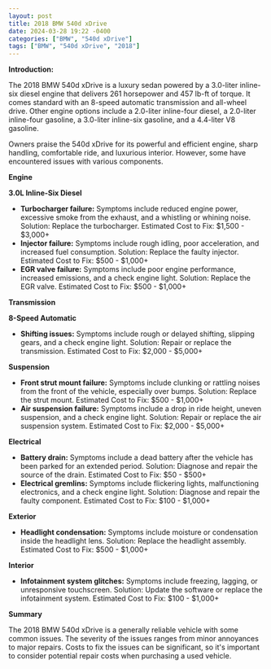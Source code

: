 ```yaml
---
layout: post
title: 2018 BMW 540d xDrive
date: 2024-03-28 19:22 -0400
categories: ["BMW", "540d xDrive"]
tags: ["BMW", "540d xDrive", "2018"]
---
```

**Introduction:**

The 2018 BMW 540d xDrive is a luxury sedan powered by a 3.0-liter inline-six diesel engine that delivers 261 horsepower and 457 lb-ft of torque. It comes standard with an 8-speed automatic transmission and all-wheel drive. Other engine options include a 2.0-liter inline-four diesel, a 2.0-liter inline-four gasoline, a 3.0-liter inline-six gasoline, and a 4.4-liter V8 gasoline.

Owners praise the 540d xDrive for its powerful and efficient engine, sharp handling, comfortable ride, and luxurious interior. However, some have encountered issues with various components.

**Engine**

**3.0L Inline-Six Diesel**

* **Turbocharger failure:** Symptoms include reduced engine power, excessive smoke from the exhaust, and a whistling or whining noise. Solution: Replace the turbocharger. Estimated Cost to Fix: $1,500 - $3,000+
* **Injector failure:** Symptoms include rough idling, poor acceleration, and increased fuel consumption. Solution: Replace the faulty injector. Estimated Cost to Fix: $500 - $1,000+
* **EGR valve failure:** Symptoms include poor engine performance, increased emissions, and a check engine light. Solution: Replace the EGR valve. Estimated Cost to Fix: $500 - $1,000+

**Transmission**

**8-Speed Automatic**

* **Shifting issues:** Symptoms include rough or delayed shifting, slipping gears, and a check engine light. Solution: Repair or replace the transmission. Estimated Cost to Fix: $2,000 - $5,000+

**Suspension**

* **Front strut mount failure:** Symptoms include clunking or rattling noises from the front of the vehicle, especially over bumps. Solution: Replace the strut mount. Estimated Cost to Fix: $500 - $1,000+
* **Air suspension failure:** Symptoms include a drop in ride height, uneven suspension, and a check engine light. Solution: Repair or replace the air suspension system. Estimated Cost to Fix: $2,000 - $5,000+

**Electrical**

* **Battery drain:** Symptoms include a dead battery after the vehicle has been parked for an extended period. Solution: Diagnose and repair the source of the drain. Estimated Cost to Fix: $50 - $500+
* **Electrical gremlins:** Symptoms include flickering lights, malfunctioning electronics, and a check engine light. Solution: Diagnose and repair the faulty component. Estimated Cost to Fix: $100 - $1,000+

**Exterior**

* **Headlight condensation:** Symptoms include moisture or condensation inside the headlight lens. Solution: Replace the headlight assembly. Estimated Cost to Fix: $500 - $1,000+

**Interior**

* **Infotainment system glitches:** Symptoms include freezing, lagging, or unresponsive touchscreen. Solution: Update the software or replace the infotainment system. Estimated Cost to Fix: $100 - $1,000+

**Summary**

The 2018 BMW 540d xDrive is a generally reliable vehicle with some common issues. The severity of the issues ranges from minor annoyances to major repairs. Costs to fix the issues can be significant, so it's important to consider potential repair costs when purchasing a used vehicle.
